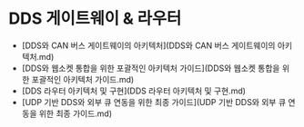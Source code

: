 # DDS 게이트웨이 & 라우터

- [DDS와 CAN 버스 게이트웨이의 아키텍처](DDS와 CAN 버스 게이트웨이의 아키텍처.md)
- [DDS와 웹소켓 통합을 위한 포괄적인 아키텍처 가이드](DDS와 웹소켓 통합을 위한 포괄적인 아키텍처 가이드.md)
- [DDS 라우터 아키텍처 및 구현](DDS 라우터 아키텍처 및 구현.md)
- [UDP 기반 DDS와 외부 큐 연동을 위한 최종 가이드](UDP 기반 DDS와 외부 큐 연동을 위한 최종 가이드.md)
